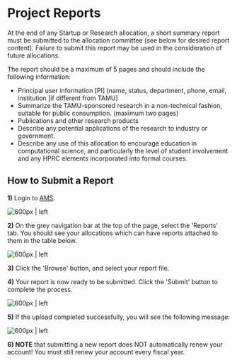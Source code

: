 # Project Reports

At the end of any Startup or Research allocation, a short summary report
must be submitted to the allocation committee (see below for desired
report content). Failure to submit this report may be used in the
consideration of future allocations.

The report should be a maximum of 5 pages and should include the
following information:

  - Principal user information \[PI\] (name, status, department, phone,
    email, institution \[if different from TAMU\]
  - Summarize the TAMU-sponsored research in a non-technical fashion,
    suitable for public consumption. (maximum two pages)
  - Publications and other research products
  - Describe any potential applications of the research to industry or
    government.
  - Describe any use of this allocation to encourage education in
    computational science, and particularly the level of student
    involvement and any HPRC elements incorporated into formal courses.

## How to Submit a Report

**1)** Login to [AMS](https://hprc.tamu.edu/ams/).

![ 600px | left](/kb3/assets/images/Report1.png " 600px | left")  
  
**2)** On the grey navigation bar at the top of the page, select the
'Reports' tab. You should see your allocations which can have reports
attached to them in the table below.

![ 600px | left](/kb3/assets/images/Report2.png " 600px | left")  

**3)** Click the 'Browse' button, and select your report file.

**4)** Your report is now ready to be submitted. Click the 'Submit'
button to complete the process.

![ 600px | left](/kb3/assets/images/Report3.png " 600px | left")  

**5)** If the upload completed successfully, you will see the following
message:

![ 600px | left](/kb3/assets/images/Report4.png " 600px | left")  

**6) NOTE** that submitting a new report does NOT automatically renew
your account! You must still renew your account every fiscal year.

